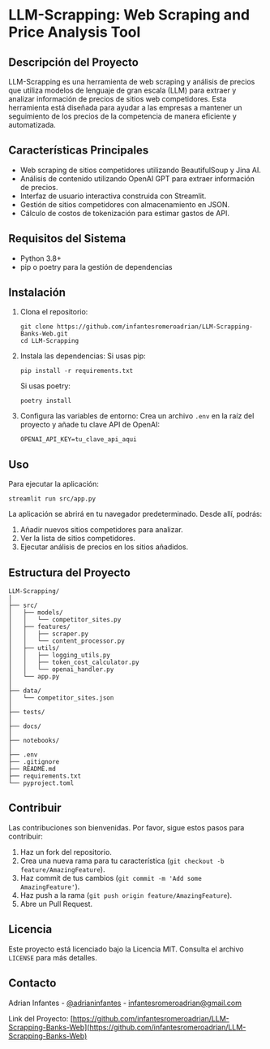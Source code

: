 # LLM-Scrapping: Web Scraping and Price Analysis Tool

## Descripción del Proyecto

LLM-Scrapping es una herramienta de web scraping y análisis de precios que utiliza modelos de lenguaje de gran escala (LLM) para extraer y analizar información de precios de sitios web competidores. Esta herramienta está diseñada para ayudar a las empresas a mantener un seguimiento de los precios de la competencia de manera eficiente y automatizada.

## Características Principales

- Web scraping de sitios competidores utilizando BeautifulSoup y Jina AI.
- Análisis de contenido utilizando OpenAI GPT para extraer información de precios.
- Interfaz de usuario interactiva construida con Streamlit.
- Gestión de sitios competidores con almacenamiento en JSON.
- Cálculo de costos de tokenización para estimar gastos de API.

## Requisitos del Sistema

- Python 3.8+
- pip o poetry para la gestión de dependencias

## Instalación

1. Clona el repositorio:
   ```
   git clone https://github.com/infantesromeroadrian/LLM-Scrapping-Banks-Web.git
   cd LLM-Scrapping
   ```

2. Instala las dependencias:
   Si usas pip:
   ```
   pip install -r requirements.txt
   ```
   Si usas poetry:
   ```
   poetry install
   ```

3. Configura las variables de entorno:
   Crea un archivo `.env` en la raíz del proyecto y añade tu clave API de OpenAI:
   ```
   OPENAI_API_KEY=tu_clave_api_aqui
   ```

## Uso

Para ejecutar la aplicación:

```
streamlit run src/app.py
```

La aplicación se abrirá en tu navegador predeterminado. Desde allí, podrás:

1. Añadir nuevos sitios competidores para analizar.
2. Ver la lista de sitios competidores.
3. Ejecutar análisis de precios en los sitios añadidos.

## Estructura del Proyecto

```
LLM-Scrapping/
│
├── src/
│   ├── models/
│   │   └── competitor_sites.py
│   ├── features/
│   │   ├── scraper.py
│   │   └── content_processor.py
│   ├── utils/
│   │   ├── logging_utils.py
│   │   ├── token_cost_calculator.py
│   │   └── openai_handler.py
│   └── app.py
│
├── data/
│   └── competitor_sites.json
│
├── tests/
│
├── docs/
│
├── notebooks/
│
├── .env
├── .gitignore
├── README.md
├── requirements.txt
└── pyproject.toml
```

## Contribuir

Las contribuciones son bienvenidas. Por favor, sigue estos pasos para contribuir:

1. Haz un fork del repositorio.
2. Crea una nueva rama para tu característica (`git checkout -b feature/AmazingFeature`).
3. Haz commit de tus cambios (`git commit -m 'Add some AmazingFeature'`).
4. Haz push a la rama (`git push origin feature/AmazingFeature`).
5. Abre un Pull Request.

## Licencia

Este proyecto está licenciado bajo la Licencia MIT. Consulta el archivo `LICENSE` para más detalles.

## Contacto

Adrian Infantes - [@adrianinfantes](https://www.linkedin.com/in/adrianinfantes/) - infantesromeroadrian@gmail.com

Link del Proyecto: [https://github.com/infantesromeroadrian/LLM-Scrapping-Banks-Web](https://github.com/infantesromeroadrian/LLM-Scrapping-Banks-Web)
```